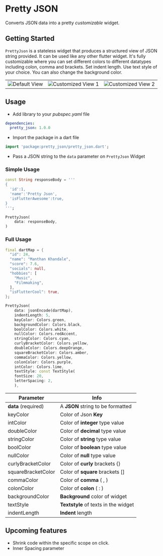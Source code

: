 # Pretty JSON
Converts JSON data into a pretty *customizable* widget.

## Getting Started
 `PrettyJson` is a stateless widget that produces a structured view of JSON string provided. It can be used like any other flutter widget.
It's fully customizable where you can set different colors to different datatypes including colon, comma and brackets. Set indent length. Use text style of your choice. You can also change the background color.

||||
|--|--|--|
| <img src="https://i.ibb.co/Kbj27Nn/default.jpg" alt="Default View"/> | <img src="https://i.ibb.co/R3ChRyz/customized.jpg" alt="Customized View 1" >|<img src="https://i.ibb.co/Zhv9bxH/flexible.jpg" alt="Customized View 2" />|



## Usage
 - Add library to your *pubspec.yaml* file

```yaml
dependencies:
  pretty_json: 1.0.0
```

 - Import  the package in a dart file

```dart
import 'package:pretty_json/pretty_json.dart';
```

 - Pass a JSON string to the `data` parameter on `PrettyJson` Widget

### Simple Usage
```dart
const String responseBody = '''
{
  'id':1,
  'name':'Pretty Json',
  'isFlutterAwesome':true,
}
''';

PrettyJson(
	data: responseBody,
)

```
### Full Usage
``` dart
final dartMap = {
  "id": 24,
  "name": "Manthan Khandale",
  "score": 7.6,
  "socials": null,
  "hobbies": [
    "Music",
    "Filmmaking",
  ],
  "isFlutterCool": true,
};

PrettyJson(
	data: jsonEncode(dartMap),
	indentLength: 5,
	keyColor: Colors.green,
	backgroundColor: Colors.black,
	boolColor: Colors.white,
	nullColor: Colors.redAccent,
	stringColor: Colors.cyan,
	curlyBracketColor: Colors.yellow,
	doubleColor: Colors.deepOrange,
	squareBracketColor: Colors.amber,
	commaColor: Colors.yellow,
	colonColor: Colors.purple,
	intColor: Colors.lime,
	textStyle: const TextStyle(
	fontSize: 20,
	letterSpacing: 2,
	),
   ```

  
| Parameter | Info |
|--|--|
| **data** (required) | A **JSON** string to be formatted|
| keyColor | Color of Json **Key** |
| intColor | Color of **integer** type value |
| doubleColor | Color of **decimal** type value |
| stringColor | Color of **string** type value |
| boolColor | Color of **boolean** type value |
| nullColor | Color of **null** type value |
| curlyBracketColor | Color of **curly** brackets {} |
| squareBracketColor | Color of **square** brackets [] |
| commaColor | Color of **comma** ( , ) |
| colonColor | Color of **colon** ( : ) |
| backgroundColor | **Background** color of widget |
| textStyle | **Textstyle** of texts in the widget |
| indentLength | **Indent** length |




## Upcoming features

 - Shrink code within the specific scope on click.
 - Inner Spacing parameter 

